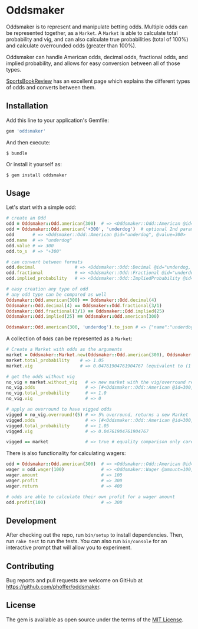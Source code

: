 # Oddsmaker

Oddsmaker is to represent and manipulate betting odds. Multiple odds can be represented together, as a `Market`. A `Market` is able to calculate total probability and vig, and can also calculate true probabilities (total of 100%) and calculate overrounded odds (greater than 100%).

Oddsmaker can handle American odds, decimal odds, fractional odds, and implied probability, and allows for easy conversion between all of those types.

[SportsBookReview](https://www.sportsbookreview.com/picks/tools/odds-converter/) has an excellent page which explains the different types of odds and converts between them.

## Installation

Add this line to your application's Gemfile:

```ruby
gem 'oddsmaker'
```

And then execute:

    $ bundle

Or install it yourself as:

    $ gem install oddsmaker

## Usage

Let's start with a simple odd:

```ruby
# create an Odd
odd = Oddsmaker::Odd.american(300)  # => <Oddsmaker::Odd::American @id=300, @value=300>
odd = Oddsmaker::Odd.american('+300', 'underdog')  # optional 2nd param allows for identifying the odd
odd       # => <Oddsmaker::Odd::American @id="underdog", @value=300>
odd.name  # => "underdog"
odd.value # => 300
odd.to_s  # => "+300"

# can convert between formats
odd.decimal               # => <Oddsmaker::Odd::Decimal @id="underdog, @value=4.0>
odd.fractional            # => <Oddsmaker::Odd::Fractional @id="underdog, @value=(3/1)>
odd.implied_probability   # => <Oddsmaker::Odd::ImpliedProbability @id="underdog", @value=0.25>

# easy creation any type of odd
# any odd type can be compared as well
Oddsmaker::Odd.american(300) == Oddsmaker::Odd.decimal(4)
Oddsmaker::Odd.decimal(4) == Oddsmaker::Odd.fractional(3/1)
Oddsmaker::Odd.fractional(3/1) == Oddsmaker::Odd.implied(25)
Oddsmaker::Odd.implied(25) == Oddsmaker::Odd.american(300)

Oddsmaker::Odd.american(300, 'underdog').to_json # => {"name":"underdog","american":300,"decimal":4.0,"fractional":"3/1","implied":0.25}
```

A collection of `Odd`s can be represented as a `Market`:

```ruby
# Create a Market with odds as the arguments
market = Oddsmaker::Market.new(Oddsmaker::Odd.american(300), Oddsmaker::Odd.american(-400))
market.total_probability    # => 1.05
market.vig                  # => 0.04761904761904767 (equivalent to (1 - total_probability**-1))

# get the odds without vig
no_vig = market.without_vig   # => new market with the vig/overround removed
no_vig.odds                   # => [#<Oddsmaker::Odd::American @id=300, @value=320>, #<Oddsmaker::Odd::American @id=-400, @value=-320>]
no_vig.total_probability      # => 1.0
no_vig.vig                    # => 0

# apply an overround to have vigged odds
vigged = no_vig.overround!(5) # => 5% overround, returns a new Market
vigged.odds                   # => [#<Oddsmaker::Odd::American @id=300, @value=300>, #<Oddsmaker::Odd::American @id=-400, @value=-400>]
vigged.total_probability      # => 1.05
vigged.vig                    # => 0.04761904761904767

vigged == market              # => true # equality comparison only cares about the odds' values. Name and ordering is not relevant
```

There is also functionality for calculating wagers:

```ruby
odd = Oddsmaker::Odd.american(300)  # => <Oddsmaker::Odd::American @id=300, @value=300>
wager = odd.wager(100)              # => <Oddsmaker::Wager @amount=100, @odd=#<Oddsmaker::Odd::American @id=300, @value=300>>
wager.amount                        # => 100
wager.profit                        # => 300
wager.return                        # => 400

# odds are able to calculate their own profit for a wager amount
odd.profit(100)                     # => 300
```

## Development

After checking out the repo, run `bin/setup` to install dependencies. Then, run `rake test` to run the tests. You can also run `bin/console` for an interactive prompt that will allow you to experiment.

## Contributing

Bug reports and pull requests are welcome on GitHub at https://github.com/phoffer/oddsmaker.

## License

The gem is available as open source under the terms of the [MIT License](http://opensource.org/licenses/MIT).
